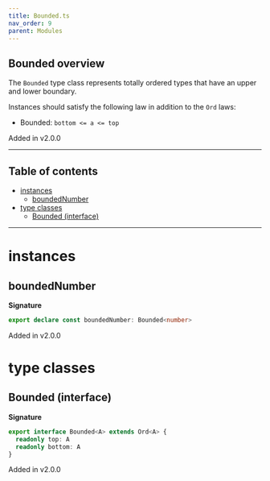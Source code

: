 ```yaml
---
title: Bounded.ts
nav_order: 9
parent: Modules
---
```


## Bounded overview

The `Bounded` type class represents totally ordered types that have an upper and lower boundary.

Instances should satisfy the following law in addition to the `Ord` laws:

- Bounded: `bottom <= a <= top`

Added in v2.0.0

---

<h2 class="text-delta">Table of contents</h2>

- [instances](#instances)
  - [boundedNumber](#boundednumber)
- [type classes](#type-classes)
  - [Bounded (interface)](#bounded-interface)

---

# instances

## boundedNumber

**Signature**

```ts
export declare const boundedNumber: Bounded<number>
```

Added in v2.0.0

# type classes

## Bounded (interface)

**Signature**

```ts
export interface Bounded<A> extends Ord<A> {
  readonly top: A
  readonly bottom: A
}
```

Added in v2.0.0
